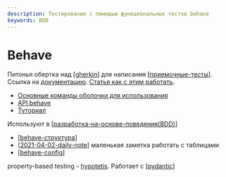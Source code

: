 ```yaml
---
description: Тестирование с помощью функциональных тестов behave
keywords: BDD
---
```

# Behave

Питонья обертка над [[gherkin]] для написания [[приемочные-тесты]]. Ссылка на [документацию](https://behave.readthedocs.io/en/stable/index.html). [Статья как с этим работать](https://www.obeythetestinggoat.com/book/appendix_bdd.html).

- [Основные команды оболочки для использования](https://behave.readthedocs.io/en/stable/behave.html)
- [API behave](https://behave.readthedocs.io/en/stable/api.html)
- [Туториал](http://behave.github.io/behave.example/)

Используют в [[разработка-на-основе-поведения(BDD)]]

- [[behave-структура]]
- [[2021-04-02-daily-note]] маленькая заметка работать с таблицами
- [[behave-config]]

property-based testing - [hypotetis](https://hypothesis.readthedocs.io/en/latest/). Работает с [[pydantic]]

[//begin]: # "Autogenerated link references for markdown compatibility"
[gherkin]: gherkin "Gherkin"
[приемочные-тесты]: приемочные-тесты "Приемочные тесты"
[разработка-на-основе-поведения(BDD)]: разработка-на-основе-поведения(BDD) "Разработка на оснвое поведения (BDD)"
[behave-структура]: behave-структура "Behave структура"
[2021-04-02-daily-note]: ../_posts/2021-04-02-daily-note "Про работу behave и unittest и немного про datetime"
[behave-config]: behave-config "Behave config"
[pydantic]: pydantic "Pydantic"
[//end]: # "Autogenerated link references"